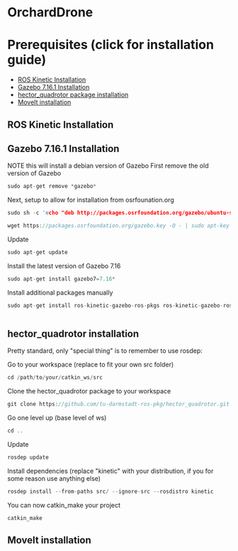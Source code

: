 # OrchardDrone

# Prerequisites (click for installation guide)
  - [ROS Kinetic Installation](#ROS-Kinetic-Installation)
  - [Gazebo 7.16.1 Installation](#Gazebo-7.16.1-installation)
  - [hector_quadrotor package installation](#hector_quadrotor-installation)
  - [MoveIt installation](#MoveIt-installation)
  
## ROS Kinetic Installation

## Gazebo 7.16.1 Installation
NOTE this will install a debian version of Gazebo
First remove the old version of Gazebo
```c
sudo apt-get remove *gazebo*
``` 


Next, setup to allow for installation from osrfounation.org
```c
sudo sh -c 'echo "deb http://packages.osrfoundation.org/gazebo/ubuntu-stable `lsb_release -cs` main" > /etc/apt/sources.list.d/gazebo-stable.list' 
``` 

```c
wget https://packages.osrfoundation.org/gazebo.key -O - | sudo apt-key add -
``` 

Update
```c
sudo apt-get update
``` 

Install the latest version of Gazebo 7.16
```c
sudo apt-get install gazebo7=7.16*
``` 


Install additional packages manually
```c
sudo apt-get install ros-kinetic-gazebo-ros-pkgs ros-kinetic-gazebo-ros-control
``` 


```c

``` 
## hector_quadrotor installation
Pretty standard, only "special thing" is to remember to use rosdep:

Go to your workspace (replace to fit your own src folder)
```c
cd /path/to/your/catkin_ws/src
``` 

Clone the hector_quadrotor package to your workspace
```c
git clone https://github.com/tu-darmstadt-ros-pkg/hector_quadrotor.git
``` 


Go one level up (base level of ws)
```c
cd ..
``` 

Update
```c
rosdep update
``` 

Install dependencies (replace "kinetic" with your distribution, if you for some reason use anything else)
```c
rosdep install --from-paths src/ --ignore-src --rosdistro kinetic
``` 

You can now catkin_make your project
```c
catkin_make
``` 


## MoveIt installation
